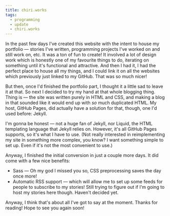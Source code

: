 ```yaml
---
title: chiri.works
tags:
  - programming
  - update
  - chiri.works
---
```


In the past few days I've created this website with the intent to house my portfolio — stories I've written, programming projects I've worked on and still work on, etc. It was a ton of fun to create! It involved a lot of design work which is honestly one of my favourite things to do, iterating on something until it's functional and attractive. And then I had it, I had the perfect place to house all my things, and I could link it on all the websites which previously just linked to my GitHub. That was so much nicer!

But then, once I'd finished the portfolio part, I thought it a little sad to leave it at that. So next I decided to try my hand at that whole blogging thing. Thing is — the site was written purely in HTML and CSS, and making a blog in that sounded like it would end up with *so* much duplicated HTML. My host, GitHub Pages, did actually have a solution for that, though, one I'd used before: Jekyll.

I'm gonna be honest — not a huge fan of Jekyll, nor Liquid, the HTML templating language that Jekyll relies on. However, it's all GitHub Pages supports, so it's what I have to use. (Not really interested in reimplementing my site in something more complex, you know? I want something simple to set up. Even if it's not the most convenient to use.)

Anyway, I finished the initial conversion in just a couple more days. It did come with a few nice benefits:
- Sass — Oh my god I missed you so, CSS preprocessing saves the day once more!
- Automatic RSS support — which will allow me to set up some feeds for people to subscribe to my stories! Still trying to figure out if I'm going to host my stories here though. Haven't decided yet.

Anyway, I think that's about all I've got to say at the moment. Thanks for reading! Hope to see you again soon!
